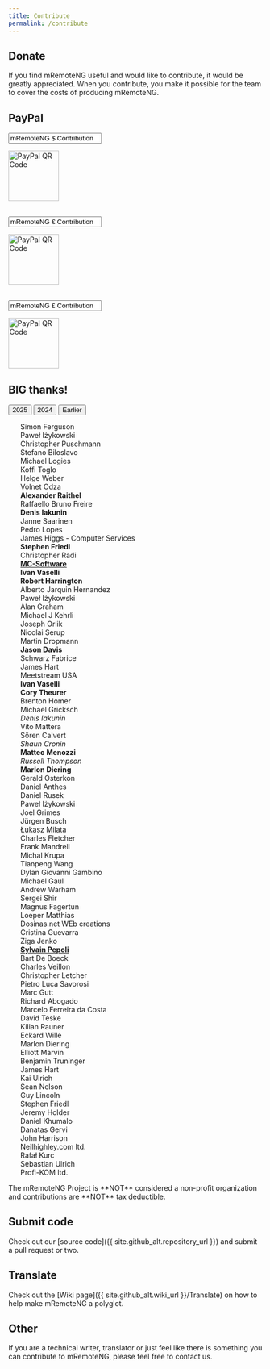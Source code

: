 ```yaml
---
title: Contribute
permalink: /contribute
---
```

<style>
 #submitBtn {
  transition: opacity 0.35s ease;
 }
</style>
<script>
 $(document).ready(function() {
  var cleave = new Cleave('#amount', {
   numeral: true
  });
  $('#amount').keyup(function(evt) {
   $('#submitBtn').prop('disabled', ($(this).val() ? false : true));
  });
 });
</script>

## Donate

If you find mRemoteNG useful and would like to contribute, it would be greatly appreciated.  When you contribute, you make it possible for the team to cover the costs of producing mRemoteNG.
<div class='card-deck text-center'>
 <div class='card'>
  <div class='card-body'>
   <h2 class='card-title'>PayPal</h2>
   <div id="donate-button-container">
    <div class='form-group'>
     <input type='text' class='form-control' name='item_name' value='mRemoteNG $ Contribution' readonly>
     <p class='card-text'><img class='img-responsive' alt='PayPal QR Code' src='{{ site.baseurl }}/images/donations/PayPal QR Code (1).png' height='100px'></p>
    </div>
    <div id="donate-button1"></div>
    <br>
    <div class='form-group'>
     <input type='text' class='form-control' name='item_name' value='mRemoteNG € Contribution' readonly>
     <p class='card-text'><img class='img-responsive' alt='PayPal QR Code' src='{{ site.baseurl }}/images/donations/PayPal QR Code (2).png' height='100px'></p>
    </div>
    <div id="donate-button2"></div>
    <br>
    <div class='form-group'>
     <input type='text' class='form-control' name='item_name' value='mRemoteNG £ Contribution' readonly>
     <p class='card-text'><img class='img-responsive' alt='PayPal QR Code' src='{{ site.baseurl }}/images/donations/PayPal QR Code (3).png' height='100px'></p>
    </div>
    <div id="donate-button3"></div>
    <script src="https://www.paypalobjects.com/donate/sdk/donate-sdk.js" charset="UTF-8"></script>
    <script>
     PayPal.Donation.Button({
      env:'production',
      hosted_button_id:'CHQY3Q3ST9H4U',
      image: {
       src:'https://www.paypalobjects.com/en_US/GB/i/btn/btn_donateCC_LG.gif',
       alt:'Donate with PayPal button',
       title:'PayPal - The safer, easier way to pay online!',
      }
     }).render('#donate-button1');
    </script>
    <script>
     PayPal.Donation.Button({
      env:'production',
      hosted_button_id:'UK75QBUYNPYKN',
      image: {
       src:'https://www.paypalobjects.com/en_US/GB/i/btn/btn_donateCC_LG.gif',
       alt:'Donate with PayPal button',
       title:'PayPal - The safer, easier way to pay online!',
      }
     }).render('#donate-button2');
    </script>
    <script>
     PayPal.Donation.Button({
      env:'production',
      hosted_button_id:'2N5HY54ZTT9TC',
      image: {
       src:'https://www.paypalobjects.com/en_US/GB/i/btn/btn_donateCC_LG.gif',
       alt:'Donate with PayPal button',
       title:'PayPal - The safer, easier way to pay online!',
      }
     }).render('#donate-button3');
    </script>
   </div>
  </div>
 </div>

  <div class="card">
    <div class="card-body">
      <h2 class="card-title">BIG thanks!</h2>
      <!-- Pagination Buttons -->
      <div class="pagination">
        <button onclick="filterRecords('2025')">2025</button>
        <button onclick="filterRecords('2024')">2024</button>
        <button onclick="filterRecords('earlier')">Earlier</button>
      </div>
      <!-- List Container -->
      <ul id="records-list" style="list-style-type: none">
        <li data-year="2025">Simon Ferguson</li>
        <li data-year="2025">Paweł Iżykowski</li>
        <li data-year="2025">Christopher Puschmann</li>
        <li data-year="2025">Stefano Biloslavo</li>
        <li data-year="2024">Michael Logies</li>
        <li data-year="2024">Koffi Toglo</li>
        <li data-year="2024">Helge Weber</li>
        <li data-year="2024">Volnet Odza</li>
        <li data-year="2024"><b>Alexander Raithel</b></li>
        <li data-year="2024">Raffaello Bruno Freire</li>
        <li data-year="2024"><b>Denis Iakunin</b></li>
        <li data-year="2024">Janne Saarinen</li>
        <li data-year="2024">Pedro Lopes</li>
        <li data-year="2024">James Higgs - Computer Services</li>
        <li data-year="2024"><b>Stephen Friedl</b></li>
        <li data-year="2024">Christopher Radi</li>
        <li data-year="2024"><b><u>MC-Software</u></b></li>
        <li data-year="2024"><b>Ivan Vaselli</b></li>
        <li data-year="2024"><b>Robert Harrington</b></li>
        <li data-year="2024">Alberto Jarquin Hernandez</li>
        <li data-year="2024">Paweł Iżykowski</li>
        <li data-year="2024">Alan Graham</li>
        <li data-year="2024">Michael J Kehrli</li>
        <li data-year="2024">Joseph Orlik</li>
        <li data-year="2024">Nicolai Serup</li>
        <li data-year="2024">Martin Dropmann</li>
        <li data-year="earlier"><b><u>Jason Davis</u></b></li>
        <li data-year="earlier">Schwarz Fabrice</li>
        <li data-year="earlier">James Hart</li>
        <li data-year="earlier">Meetstream USA</li>
        <li data-year="earlier"><b>Ivan Vaselli</b></li>
        <li data-year="earlier"><b>Cory Theurer</b></li>
        <li data-year="earlier">Brenton Homer</li>
        <li data-year="earlier">Michael Gricksch</li>
        <li data-year="earlier"><i>Denis Iakunin</i></li>
        <li data-year="earlier">Vito Mattera</li>
        <li data-year="earlier">Sören Calvert</li>
        <li data-year="earlier"><i>Shaun Cronin</i></li>
        <li data-year="earlier"><b>Matteo Menozzi</b></li>
        <li data-year="earlier"><i>Russell Thompson</i></li>
        <li data-year="earlier"><b>Marlon Diering</b></li>
        <li data-year="earlier">Gerald Osterkon</li>
        <li data-year="earlier">Daniel Anthes</li>
        <li data-year="earlier">Daniel Rusek</li>
        <li data-year="earlier">Paweł Iżykowski</li>
        <li data-year="earlier">Joel Grimes</li>
        <li data-year="earlier">Jürgen Busch</li>
        <li data-year="earlier">Łukasz Milata</li>
        <li data-year="earlier">Charles Fletcher</li>
        <li data-year="earlier">Frank Mandrell</li>
        <li data-year="earlier">Michal Krupa</li>
        <li data-year="earlier">Tianpeng Wang</li>
        <li data-year="earlier">Dylan Giovanni Gambino</li>
        <li data-year="earlier">Michael Gaul</li>
        <li data-year="earlier">Andrew Warham</li>
        <li data-year="earlier">Sergei Shir</li>
        <li data-year="earlier">Magnus Fagertun</li>
        <li data-year="earlier">Loeper Matthias</li>
        <li data-year="earlier">Dosinas.net WEb creations</li>
        <li data-year="earlier">Cristina Guevarra</li>
        <li data-year="earlier">Ziga Jenko</li>
        <li data-year="earlier"><b><u>Sylvain Pepoli</u></b></li>
        <li data-year="earlier">Bart De Boeck</li>
        <li data-year="earlier">Charles Veillon</li>
        <li data-year="earlier">Christopher Letcher</li>
        <li data-year="earlier">Pietro Luca Savorosi</li>
        <li data-year="earlier">Marc Gutt</li>
        <li data-year="earlier">Richard Abogado</li>
        <li data-year="earlier">Marcelo Ferreira da Costa</li>
        <li data-year="earlier">David Teske</li>
        <li data-year="earlier">Kilian Rauner</li>
        <li data-year="earlier">Eckard Wille</li>
        <li data-year="earlier">Marlon Diering</li>
        <li data-year="earlier">Elliott Marvin</li>
        <li data-year="earlier">Benjamin Truninger</li>
        <li data-year="earlier">James Hart</li>
        <li data-year="earlier">Kai Ulrich</li>
        <li data-year="earlier">Sean Nelson</li>
        <li data-year="earlier">Guy Lincoln</li>
        <li data-year="earlier">Stephen Friedl</li>
        <li data-year="earlier">Jeremy Holder</li>
        <li data-year="earlier">Daniel Khumalo</li>
        <li data-year="earlier">Danatas Gervi</li>
        <li data-year="earlier">John Harrison</li>
        <li data-year="earlier">Neilhighley.com ltd.</li>
        <li data-year="earlier">Rafał Kurc</li>
        <li data-year="earlier">Sebastian Ulrich</li>
        <li data-year="earlier">Profi-KOM ltd.</li>
      </ul>
    </div>
    <script>
      function filterRecords(year) {
        const listItems = document.querySelectorAll("#records-list li");
        listItems.forEach(item => {
          if (item.getAttribute("data-year") === year || item.textContent.includes(year)) {
            item.style.display = "block"; // Show matching items
          } else {
            item.style.display = "none"; // Hide non-matching items
          }
        });
      }
      // Default view: Show all records
      window.onload = () => filterRecords("2025"); // Or set to "all" to show everything initially
    </script>
  </div>
</div>
The mRemoteNG Project is **NOT** considered a non-profit organization and contributions are **NOT** tax deductible.

## Submit code

Check out our [source code]({{ site.github_alt.repository_url }}) and submit a pull request or two.

## Translate

Check out the [Wiki page]({{ site.github_alt.wiki_url }}/Translate) on how to help make mRemoteNG a polyglot.

## Other

If you are a technical writer, translator or just feel like there is something you can contribute to mRemoteNG, please feel free to contact us.
